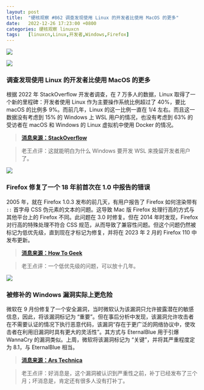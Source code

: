 ```yaml
---
layout: post
title:	"硬核观察 #862 调查发现使用 Linux 的开发者比使用 MacOS 的更多"
date:	2022-12-26 17:23:00 +0800 
categories:	硬核观察 linuxcn 
tags:	[linuxcn,Linux,开发者,Windows,Firefox]
---
```



![](/Asserts/Images//attachment/album/202212/26/172205jeslfh5fdijmihlt.jpg)


![](/Asserts/Images//attachment/album/202212/26/172214jof1s6lrzi1li1f1.png)


### 调查发现使用 Linux 的开发者比使用 MacOS 的更多


根据 2022 年 StackOverflow 开发者调查，在 7 万多人的数据，Linux 取得了一个新的里程碑：开发者使用 Linux 作为主要操作系统比例超过了 40%，要比 macOS 的比例多 9%。而前几年，Linux 的这一比例一直在 1/4 左右。而且这一数据没有考虑到 15% 的 Windows 上 WSL 用户的情况，也没有考虑到 63% 的受访者在 macOS 和 Windows 的 Linux 虚拟机中使用 Docker 的情况。



> 
> **[消息来源：StackOverflow](https://survey.stackoverflow.co/2022/#section-most-popular-technologies-operating-system)**
> 
> 
> 



> 
> 老王点评：这就能明白为什么 Windows 要开发 WSL 来挽留开发者用户了。
> 
> 
> 


![](/Asserts/Images//attachment/album/202212/26/172226d9y43484m6x3hxa1.jpg)


### Firefox 修复了一个 18 年前首次在 1.0 中报告的错误


2005 年，就在 Firefox 1.0.3 发布的前几天，有用户报告了 Firefox 如何渲染带有 `::` 首字母 CSS 伪元素的文本的问题。这导致 Mac 版 Firefox 处理行高的方式与其他平台上的 Firefox 不同。此问题在 3.0 时修复。但在 2014 年时发现，Firefox 对行高的特殊处理不符合 CSS 规范，从而导致了兼容性问题。但这个问题仍然被标记为低优先级，直到现在才标记为修复，并将在 2023 年 2 月的 Firefox 110 中发布更新。



> 
> **[消息来源：How To Geek](https://www.howtogeek.com/856212/mozilla-just-fixed-an-18-year-old-firefox-bug/)**
> 
> 
> 



> 
> 老王点评：一个低优先级的问题，可以放十几年。
> 
> 
> 


![](/Asserts/Images//attachment/album/202212/26/172243jvzky6hoi6yfziqk.jpg)


### 被修补的 Windows 漏洞实际上更危险


微软在 9 月份修复了一个安全漏洞，当时微软认为该漏洞只允许披露潜在的敏感信息，因此，将该漏洞标记为 “重要”。但在事后分析中发现，该漏洞允许攻击者在不需要认证的情况下执行恶意代码，该漏洞“存在于更广泛的网络协议中，使攻击者在利用旧漏洞时具有更大的灵活性”。其方式与 EternalBlue 用于引爆 WannaCry 的漏洞类似。上周，微软将该漏洞标记为 “关键”，并将其严重程度定为 8.1，与 EternalBlue 相当。



> 
> **[消息来源：Ars Technica](https://arstechnica.com/information-technology/2022/12/critical-windows-code-execution-vulnerability-went-undetected-until-now/)**
> 
> 
> 



> 
> 老王点评：好消息是，这个漏洞被认识到严重性之前，补丁已经发布了三个月；坏消息是，肯定还有很多人没有打补丁。
> 
> 
>
